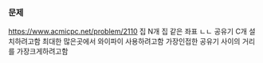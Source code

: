 
### 문제
https://www.acmicpc.net/problem/2110
집 N개 
집 같은 좌표 ㄴㄴ
공유기 C개 설치하려고함
최대한 많은곳에서 와이파이 사용하려고함
가장인접한 공유기 사이의 거리를 가장크게하려고함